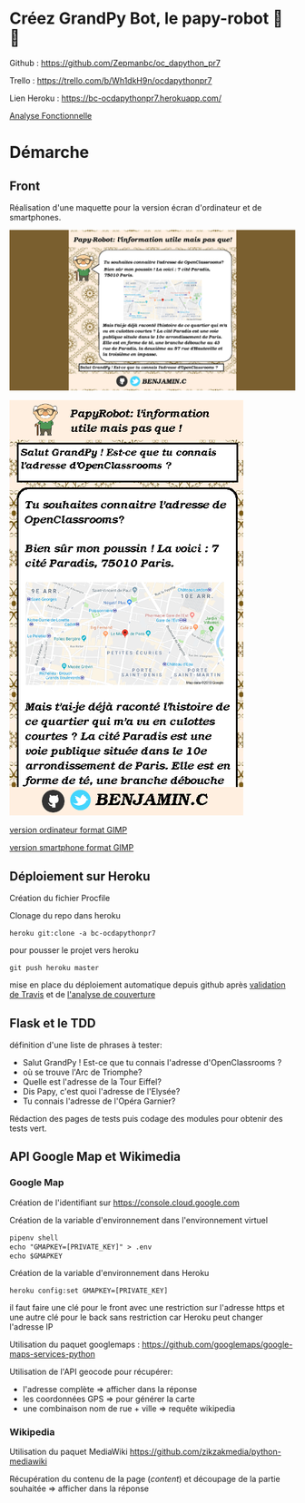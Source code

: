 # Créez GrandPy Bot, le papy-robot 🤖 👴

Github : https://github.com/Zepmanbc/oc_dapython_pr7

Trello : https://trello.com/b/Wh1dkH9n/ocdapythonpr7

Lien Heroku : https://bc-ocdapythonpr7.herokuapp.com/

[Analyse Fonctionnelle](https://github.com/Zepmanbc/oc_dapython_pr7/blob/master/doc/analyse_fonctionelle.md)

# Démarche

## Front

Réalisation d'une maquette pour la version écran d'ordinateur et de smartphones.

![version ordinateur](front/version_ordi.png)

![version smartphone](front/version_mobile.png)

[version ordinateur format GIMP](https://github.com/Zepmanbc/oc_dapython_pr7/raw/master/doc/front/version_ordi.xcf)

[version smartphone format GIMP](https://github.com/Zepmanbc/oc_dapython_pr7/raw/master/doc/front/version_mobile.xcf)

## Déploiement sur Heroku

Création du fichier Procfile

Clonage du repo dans heroku

    heroku git:clone -a bc-ocdapythonpr7

pour pousser le projet vers heroku

    git push heroku master

mise en place du déploiement automatique depuis github après [validation de Travis](https://www.travis-ci.org/Zepmanbc/oc_dapython_pr7) et de [l'analyse de couverture](https://coveralls.io/github/Zepmanbc/oc_dapython_pr7)

## Flask et le TDD

définition d'une liste de phrases à tester:

* Salut GrandPy ! Est-ce que tu connais l'adresse d'OpenClassrooms ?
* où se trouve l'Arc de Triomphe?
* Quelle est l'adresse de la Tour Eiffel?
* Dis Papy, c'est quoi l'adresse de l'Elysée?
* Tu connais l'adresse de l'Opéra Garnier?

Rédaction des pages de tests puis codage des modules pour obtenir des tests vert.

## API Google Map et Wikimedia

### Google Map

Création de l'identifiant sur https://console.cloud.google.com

Création de la variable d'environnement dans l'environnement virtuel

    pipenv shell
    echo "GMAPKEY=[PRIVATE_KEY]" > .env
    echo $GMAPKEY

Création de la variable d'environnement dans Heroku

    heroku config:set GMAPKEY=[PRIVATE_KEY]

il faut faire une clé pour le front avec une restriction sur l'adresse https et une autre clé pour le back sans restriction car Heroku peut changer l'adresse IP

Utilisation du paquet googlemaps : https://github.com/googlemaps/google-maps-services-python

Utilisation de l'API geocode pour récupérer:

* l'adresse complète => afficher dans la réponse
* les coordonnées GPS => pour générer la carte
* une combinaison nom de rue + ville => requête wikipedia

### Wikipedia

Utilisation du paquet MediaWiki https://github.com/zikzakmedia/python-mediawiki

Récupération du contenu de la page (*content*) et découpage de la partie souhaitée => afficher dans la réponse